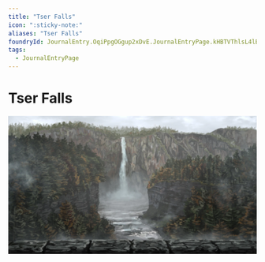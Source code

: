```yaml
---
title: "Tser Falls"
icon: ":sticky-note:"
aliases: "Tser Falls"
foundryId: JournalEntry.OqiPpgOGgup2xDvE.JournalEntryPage.kHBTVThlsL4lB4vY
tags:
  - JournalEntryPage
---
```


# Tser Falls
![](https://raw.githubusercontent.com/SkroxiousDM/SkroxiousDM/refs/heads/main/assets/Tser%20Falls.%2018x10.webp)
